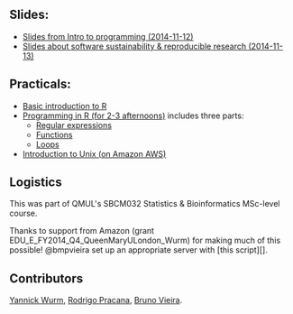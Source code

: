 ## Slides:

* [Slides from Intro to programming  (2014-11-12)][1]
* [Slides about software sustainability & reproducible research (2014-11-13)][2]

## Practicals: 

* [Basic introduction to R](/Rbasics.md)
* [Programming in R (for 2-3 afternoons)](/practical.md) includes three parts:
  * [Regular expressions](/practical.md#regular-expressions)
  * [Functions](/practical.md#functions)
  * [Loops](/practical.md#loops)
* [Introduction to Unix (on Amazon AWS)](/unix.md)


## Logistics

This was part of QMUL's SBCM032 Statistics & Bioinformatics MSc-level course. 

Thanks to support from Amazon (grant EDU_E_FY2014_Q4_QueenMaryULondon_Wurm) for making much of this possible!
@bmpvieira set up an appropriate server with [this script][].


## Contributors

[Yannick Wurm](http://yannick.poulet.org), [Rodrigo Pracana](http://www.sbcs.qmul.ac.uk/staff/rodrigopracana.html), [Bruno Vieira](https://github.com/bmpvieira).


[1]: http://www.slideshare.net/yannickwurm/2014-1112-sbsm032rstatsprogrammingkey
[2]: http://www.slideshare.net/yannickwurm/2014-1113sbsm032reproducible-research


